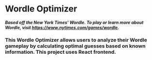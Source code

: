 # Wordle Optimizer
##### Based off the New York Times' Wordle. To play or learn more about Wordle, visit https://www.nytimes.com/games/wordle.

### This Wordle Optimizer allows users to analyze their Wordle gameplay by calculating optimal guesses based on known information. This project uses React frontend.
